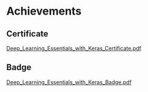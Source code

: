 

# Achievements
## Certificate
[Deep_Learning_Essentials_with_Keras_Certificate.pdf](https://prod-files-secure.s3.us-west-2.amazonaws.com/03e82b26-cccb-4906-bb56-adabcbdc0655/f5cf1405-8a02-49a4-beb6-3d50b033ba6e/Deep_Learning_Essentials_with_Keras_Certificate.pdf?X-Amz-Algorithm=AWS4-HMAC-SHA256&X-Amz-Content-Sha256=UNSIGNED-PAYLOAD&X-Amz-Credential=ASIAZI2LB466U6IDNR26%2F20250203%2Fus-west-2%2Fs3%2Faws4_request&X-Amz-Date=20250203T111221Z&X-Amz-Expires=3600&X-Amz-Security-Token=IQoJb3JpZ2luX2VjEPv%2F%2F%2F%2F%2F%2F%2F%2F%2F%2FwEaCXVzLXdlc3QtMiJHMEUCIBwV6WymX%2B1HQg26dcqhPZf8znPCnUGRRN4BRgNoAyBMAiEAuDauA8XVDMPdNdgxYt%2BMP%2Bu4Ux8zW8YtduQPSzNjQp4q%2FwMIFBAAGgw2Mzc0MjMxODM4MDUiDA8SFQ56vIN%2Br1vJkCrcAwO5Zpr3Zmt0Y7KH3nOm5Xm%2BT%2BONII9OSRbv7Ogm1DuTOVqldhHmql%2F8IAF8qeJB0bqyEcCuTq0botzeOO%2FKC3B0Fdhb0uCRajymnwMSdoR1AtiN%2BKgyMNgJeZFgSpRguL4Kl0rQIdvtKlKe4vF2B6Qg9L%2B3MB6%2FtZ1EZn4ljCXV7v9z9e%2BdZ67MhARj%2FUExI4AG7ynbpiDFZ2c39CjNsZR8QFCctC7dUfflHK3LvXPj4OVF9MSO9a4ruy9WaDAfJ6YSwFjy0%2FwsS9yUu5z27CBEXJQPssBYMWG0o%2FcIyTJdw6vjYUKAlbe0vahSqRBxZizQe8lh6vpxDAXfQkY%2FqW%2B0XxU6oLohlM4kxw%2B7VK1wr1UY9glEY%2BTec%2FYXjVMH7pi7vHIf9DveVUjZCc%2FJtvdApjcyy6NqMDTYIJZtGGdhbjaIE%2Fps%2B9Ep6Bh70NrdDD6OtXGGR2vDvZwX2U78O0npTOy2Ximirore2Uc7T6tbaMJqYQwG0qcc1BAd4xCnCiSoer4oxG%2F4Erm7f7jt8z4Nt%2Fmao8yIYkZVkpv9wbdUzT51BXnJ%2BiXCdX37A9bi42h5rPVYdeEeYNY1qNgBUspyCcl4VkGDfDTWmOqrSzTex7a%2FWOj%2BjiWMOd5LMLy0gr0GOqUBMEAlAFza1%2BltFXEx0B6nSP7RAnYsJlN%2FiigxMNZ1Mg64ydngy9FOzNkRcd9TKdliSGhyJtx3tPWCeQ2emDjubJf5mWG3XX00xMtki%2BBoDBsHJ8s4T5NEIIiq7EEHmHem4yFmht1CC8eEiMM8AnJ%2FFXOvLnrMdfmBwoI71TjoqbBcdE3ATYeYHtY16a0oI%2Fu2mSw4hcFWdBpMEyODSRlM2Z7tK5de&X-Amz-Signature=3464a3aa6c49077a4b0243d060ff31d953474df8020dd4e2ad6e2e77cb1a0b52&X-Amz-SignedHeaders=host&x-id=GetObject)
## Badge
[Deep_Learning_Essentials_with_Keras_Badge.pdf](https://prod-files-secure.s3.us-west-2.amazonaws.com/03e82b26-cccb-4906-bb56-adabcbdc0655/5c209097-6d96-477f-a031-edc11aa6225f/Deep_Learning_Essentials_with_Keras_Badge.pdf?X-Amz-Algorithm=AWS4-HMAC-SHA256&X-Amz-Content-Sha256=UNSIGNED-PAYLOAD&X-Amz-Credential=ASIAZI2LB466U6IDNR26%2F20250203%2Fus-west-2%2Fs3%2Faws4_request&X-Amz-Date=20250203T111221Z&X-Amz-Expires=3600&X-Amz-Security-Token=IQoJb3JpZ2luX2VjEPv%2F%2F%2F%2F%2F%2F%2F%2F%2F%2FwEaCXVzLXdlc3QtMiJHMEUCIBwV6WymX%2B1HQg26dcqhPZf8znPCnUGRRN4BRgNoAyBMAiEAuDauA8XVDMPdNdgxYt%2BMP%2Bu4Ux8zW8YtduQPSzNjQp4q%2FwMIFBAAGgw2Mzc0MjMxODM4MDUiDA8SFQ56vIN%2Br1vJkCrcAwO5Zpr3Zmt0Y7KH3nOm5Xm%2BT%2BONII9OSRbv7Ogm1DuTOVqldhHmql%2F8IAF8qeJB0bqyEcCuTq0botzeOO%2FKC3B0Fdhb0uCRajymnwMSdoR1AtiN%2BKgyMNgJeZFgSpRguL4Kl0rQIdvtKlKe4vF2B6Qg9L%2B3MB6%2FtZ1EZn4ljCXV7v9z9e%2BdZ67MhARj%2FUExI4AG7ynbpiDFZ2c39CjNsZR8QFCctC7dUfflHK3LvXPj4OVF9MSO9a4ruy9WaDAfJ6YSwFjy0%2FwsS9yUu5z27CBEXJQPssBYMWG0o%2FcIyTJdw6vjYUKAlbe0vahSqRBxZizQe8lh6vpxDAXfQkY%2FqW%2B0XxU6oLohlM4kxw%2B7VK1wr1UY9glEY%2BTec%2FYXjVMH7pi7vHIf9DveVUjZCc%2FJtvdApjcyy6NqMDTYIJZtGGdhbjaIE%2Fps%2B9Ep6Bh70NrdDD6OtXGGR2vDvZwX2U78O0npTOy2Ximirore2Uc7T6tbaMJqYQwG0qcc1BAd4xCnCiSoer4oxG%2F4Erm7f7jt8z4Nt%2Fmao8yIYkZVkpv9wbdUzT51BXnJ%2BiXCdX37A9bi42h5rPVYdeEeYNY1qNgBUspyCcl4VkGDfDTWmOqrSzTex7a%2FWOj%2BjiWMOd5LMLy0gr0GOqUBMEAlAFza1%2BltFXEx0B6nSP7RAnYsJlN%2FiigxMNZ1Mg64ydngy9FOzNkRcd9TKdliSGhyJtx3tPWCeQ2emDjubJf5mWG3XX00xMtki%2BBoDBsHJ8s4T5NEIIiq7EEHmHem4yFmht1CC8eEiMM8AnJ%2FFXOvLnrMdfmBwoI71TjoqbBcdE3ATYeYHtY16a0oI%2Fu2mSw4hcFWdBpMEyODSRlM2Z7tK5de&X-Amz-Signature=106284f0ef30509fcbcc3782c6822d14cc2a8eebb0eece4f122fb1e878852ae9&X-Amz-SignedHeaders=host&x-id=GetObject)
